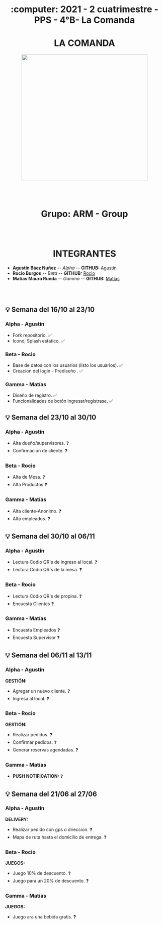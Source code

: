 <h1 align="center"> :computer: 2021 - 2 cuatrimestre - PPS - 4°B- La Comanda </h1> 

<h1 align="center"> LA COMANDA </h1> 


<p align="center">
<img src="(./TP_Comanda/src/assets/images/icono.png)" width="400" height="400">
</p>

<br>
<br>

<h1 align="center"> Grupo: ARM - Group </h1> 

<br>
<br>
<h1 align="center"> INTEGRANTES </h1> 

* **Agustín Báez Nuñez** -- *Alpha* -- **GITHUB:** [Agustin](https://github.com/agusb98)
* **Rocio Burgos** -- *Beta* -- **GITHUB:** [Rocio](https://github.com/rocioburgos)
* **Matías Mauro Rueda** -- *Gamma* -- **GITHUB:** [Matías](https://github.com/matirue)

<br>
<br>

## :bulb: Semana del 16/10 al 23/10


### Alpha - Agustín

- Fork repositorio. :white_check_mark:
- Icono, Splash estatico. :white_check_mark:


### Beta - Rocio

- Base de datos con los usuarios (listo los usuarios). :white_check_mark:
- Creacion del login - Prediseño . :white_check_mark:


### Gamma - Matías

- Diseño de registro. :white_check_mark:
- Funcionalidades de botón ingresar/registrase. :white_check_mark:

<h4></h4>

## :bulb: Semana del 23/10 al 30/10


### Alpha - Agustín

- Alta dueño/supervisores. :question:
- Confirmación de cliente. :question:


### Beta - Rocio 

- Alta de Mesa. :question: 
- Alta Productos :question:


### Gamma - Matías

- Alta cliente-Anonimo. :question:
- Alta empleados. :question:

<h4></h4>

## :bulb: Semana del 30/10 al 06/11


### Alpha - Agustín

- Lectura Codio QR's de ingreso al local. :question: 
- Lectura Codio QR's de la mesa. :question: 


### Beta - Rocio 

- Lectura Codio QR's de propina. :question: 
- Encuesta Clientes :question:


### Gamma - Matías

- Encuesta Empleados :question:
- Encuesta Supervisor :question:

<h4></h4>

## :bulb: Semana del 06/11 al 13/11 


### Alpha - Agustín

**GESTIÓN:** 
- Agregar un nuevo cliente. :question:
- Ingresa al local. :question:


### Beta - Rocio 

**GESTIÓN:** 
- Realizar pedidos. :question:
- Confirmar pedidos. :question:
- Generar reservas agendadas. :question:


### Gamma - Matías

- **PUSH NOTIFICATION:** :question:

<h4></h4>

## :bulb: Semana del 21/06 al 27/06


### Alpha - Agustín

**DELIVERY:** 
- Realizar pedido con gps o direccion. :question:
- Mapa de ruta hasta el domicilio de entrega. :question:


### Beta - Rocio 

**JUEGOS:** 
- Juego 10% de descuento. :question:
- Juego para un 20% de descuento. :question:


### Gamma - Matías

**JUEGOS:** 
- Juego ara una bebida gratis. :question:


<h4></h4>





